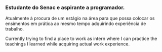 ### Estudante do Senac e aspirante a programador.


Atualmente à procura de um estágio na área para que possa colocar os ensimentos em prática ao mesmo tempo adquirindo experiência de trabalho.


Currently trying to find a place to work as intern where I can practice the teachings I learned while acquiring actual work experience.
